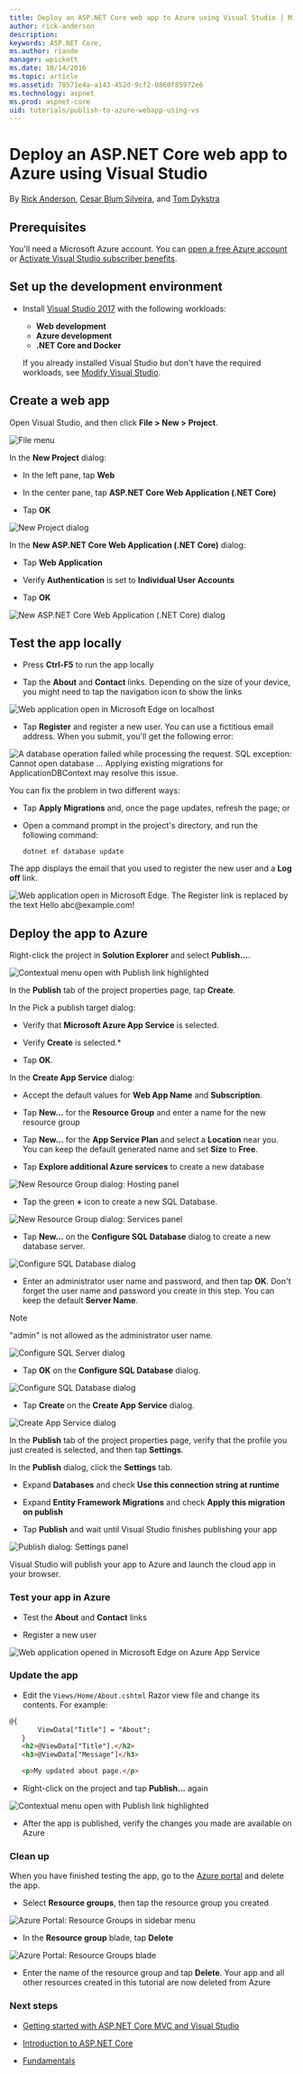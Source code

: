 ```yaml
---
title: Deploy an ASP.NET Core web app to Azure using Visual Studio | Microsoft Docs
author: rick-anderson
description: 
keywords: ASP.NET Core,
ms.author: riande
manager: wpickett
ms.date: 10/14/2016
ms.topic: article
ms.assetid: 78571e4a-a143-452d-9cf2-0860f85972e6
ms.technology: aspnet
ms.prod: aspnet-core
uid: tutorials/publish-to-azure-webapp-using-vs
---
```

# Deploy an ASP.NET Core web app to Azure using Visual Studio

By [Rick Anderson](https://twitter.com/RickAndMSFT), [Cesar Blum Silveira](https://github.com/cesarbs), and [Tom Dykstra](https://github.com/tdykstra)

## Prerequisites

You'll need a Microsoft Azure account. You can [open a free Azure account](https://azure.microsoft.com/pricing/free-trial/) or [Activate Visual Studio subscriber benefits](https://azure.microsoft.com/pricing/member-offers/msdn-benefits-details/). 

## Set up the development environment

* Install [Visual Studio 2017](https://docs.microsoft.com/visualstudio/install/install-visual-studio) with the following workloads:
  * **Web development**
  * **Azure development** 
  * **.NET Core and Docker** 

  If you already installed Visual Studio but don't have the required workloads, see [Modify Visual Studio](https://docs.microsoft.com/visualstudio/install/modify-visual-studio).

## Create a web app

Open Visual Studio, and then click **File > New > Project**.

![File menu](publish-to-azure-webapp-using-vs/_static/alt_new_project.png)

In the **New Project** dialog:

* In the left pane, tap **Web**

* In the center pane, tap **ASP.NET Core Web Application (.NET Core)**

* Tap **OK**

![New Project dialog](publish-to-azure-webapp-using-vs/_static/new_prj.png)

In the **New ASP.NET Core Web Application (.NET Core)** dialog:

* Tap **Web Application**

* Verify **Authentication** is set to **Individual User Accounts**

* Tap **OK**

![New ASP.NET Core Web Application (.NET Core) dialog](publish-to-azure-webapp-using-vs/_static/noath.png)

## Test the app locally

* Press **Ctrl-F5** to run the app locally

* Tap the **About** and **Contact** links. Depending on the size of your device, you might need to tap the navigation icon to show the links

![Web application open in Microsoft Edge on localhost](publish-to-azure-webapp-using-vs/_static/show.png)

* Tap **Register** and register a new user. You can use a fictitious email address. When you submit, you'll get the following error:

![A database operation failed while processing the request. SQL exception: Cannot open database ... Applying existing migrations for ApplicationDBContext may resolve this issue.](publish-to-azure-webapp-using-vs/_static/mig.png)

You can fix the problem in two different ways:

* Tap **Apply Migrations** and, once the page updates, refresh the page; or

* Open a command prompt in the project's directory, and run the following command:

  ```
  dotnet ef database update
  ```

The app displays the email that you used to register the new user and a **Log off** link.

![Web application open in Microsoft Edge. The Register link is replaced by the text Hello abc@example.com!](publish-to-azure-webapp-using-vs/_static/hello.png)

## Deploy the app to Azure

Right-click the project in **Solution Explorer** and select **Publish...**.

![Contextual menu open with Publish link highlighted](publish-to-azure-webapp-using-vs/_static/pub.png)

In the **Publish** tab of the project properties page, tap **Create**.

In the Pick a publish target dialog:

* Verify that **Microsoft Azure App Service** is selected.

* Verify **Create** is selected.*

* Tap **OK**.


In the **Create App Service** dialog:

* Accept the default values for **Web App Name** and **Subscription**.

* Tap **New...** for the **Resource Group** and enter a name for the new resource group

* Tap **New...** for the **App Service Plan** and select a **Location** near you. You can keep the default generated name and set **Size** to **Free**.

* Tap **Explore additional Azure services** to create a new database

![New Resource Group dialog: Hosting panel](publish-to-azure-webapp-using-vs/_static/cas.png)

* Tap the green **+** icon to create a new SQL Database.

![New Resource Group dialog: Services panel](publish-to-azure-webapp-using-vs/_static/sql.png)

* Tap **New...** on the **Configure SQL Database** dialog to create a new database server.

![Configure SQL Database dialog](publish-to-azure-webapp-using-vs/_static/conf.png)

* Enter an administrator user name and password, and then tap **OK**. Don't forget the user name and password you create in this step. You can keep the default **Server Name**.

> [!NOTE]
> "admin" is not allowed as the administrator user name.

![Configure SQL Server dialog](publish-to-azure-webapp-using-vs/_static/conf_servername.png)

* Tap **OK** on the  **Configure SQL Database** dialog.

![Configure SQL Database dialog](publish-to-azure-webapp-using-vs/_static/conf_final.png)

* Tap **Create** on the **Create App Service** dialog.

![Create App Service dialog](publish-to-azure-webapp-using-vs/_static/create_as.png)

In the **Publish** tab of the project properties page, verify that the profile you just created is selected, and then tap **Settings**.

In the **Publish** dialog, click the **Settings** tab.

* Expand **Databases** and check **Use this connection string at runtime**

* Expand **Entity Framework Migrations** and check **Apply this migration on publish**

* Tap **Publish** and wait until Visual Studio finishes publishing your app

![Publish dialog: Settings panel](publish-to-azure-webapp-using-vs/_static/pubs.png)

Visual Studio will publish your app to Azure and launch the cloud app in your browser.

### Test your app in Azure

* Test the **About** and **Contact** links

* Register a new user

![Web application opened in Microsoft Edge on Azure App Service](publish-to-azure-webapp-using-vs/_static/final.png)

### Update the app

* Edit the `Views/Home/About.cshtml` Razor view file and change its contents. For example:

<!-- literal_block {"ids": [], "linenos": false, "xml:space": "preserve", "language": "html", "highlight_args": {"hl_lines": [7]}} -->

```html
@{
       ViewData["Title"] = "About";
   }
   <h2>@ViewData["Title"].</h2>
   <h3>@ViewData["Message"]</h3>

   <p>My updated about page.</p>
   ```

* Right-click on the project and tap **Publish...** again

![Contextual menu open with Publish link highlighted](publish-to-azure-webapp-using-vs/_static/pub.png)

* After the app is published, verify the changes you made are available on Azure

### Clean up

When you have finished testing the app, go to the [Azure portal](https://portal.azure.com/) and delete the app.

* Select **Resource groups**, then tap the resource group you created

![Azure Portal: Resource Groups in sidebar menu](publish-to-azure-webapp-using-vs/_static/portalrg.png)

* In the **Resource group** blade, tap **Delete**

![Azure Portal: Resource Groups blade](publish-to-azure-webapp-using-vs/_static/rgd.png)

* Enter the name of the resource group and tap **Delete**. Your app and all other resources created in this tutorial are now deleted from Azure

### Next steps

* [Getting started with ASP.NET Core MVC and Visual Studio](first-mvc-app/start-mvc.md)

* [Introduction to ASP.NET Core](../index.md)

* [Fundamentals](../fundamentals/index.md)
